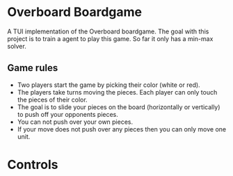 # Overboard Boardgame

A TUI implementation of the Overboard boardgame. The goal with this project is to train a agent to play this game. So far it only has a min-max solver.

## Game rules

- Two players start the game by picking their color (white or red).
- The players take turns moving the pieces. Each player can only touch the pieces of their color.
- The goal is to slide your pieces on the board (horizontally or vertically) to push off your opponents pieces.
- You can not push over your own pieces.
- If your move does not push over any pieces then you can only move one unit.

# Controls
